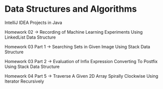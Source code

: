 # Data Structures and Algorithms

IntelliJ IDEA Projects in Java

Homework 02 -> Recording of Machine Learning Experiments Using LinkedList Data Structure

Homework 03 Part 1 ->  Searching Sets in Given Image Using Stack Data Structure

Homework 03 Part 2 ->  Evaluation of Infix Expression Converting To Postfix Using Stack Data Structure

Homework 04 Part 5 ->  Traverse A Given 2D Array Spirally Clockwise Using Iterator Recursively
